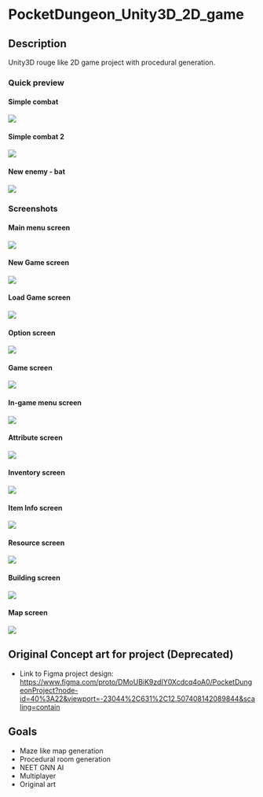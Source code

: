 # PocketDungeon_Unity3D_2D_game
## Description
Unity3D rouge like 2D game project with procedural generation.

### Quick preview

#### Simple combat
<img src="./readme/Gif/combat.gif">

#### Simple combat 2
<img src="./readme/Gif/enemy_skull.gif">

#### New enemy - bat
<img src="./readme/Gif/enemy_bat2.gif">

### Screenshots
#### Main menu screen
<img src="./readme/screenshots/sh_4.png">

#### New Game screen
<img src="./readme/screenshots/sh_5.png">

#### Load Game screen
<img src="./readme/screenshots/sh_6.png">

#### Option screen
<img src="./readme/screenshots/sh_7.png">

#### Game screen
<img src="./readme/screenshots/sh_1.png">

#### In-game menu screen
<img src="./readme/screenshots/sh_11.png">

#### Attribute screen
<img src="./readme/screenshots/sh_8.png">

#### Inventory screen
<img src="./readme/screenshots/sh_9.png">

#### Item Info screen
<img src="./readme/screenshots/sh_10.png">

#### Resource screen
<img src="./readme/screenshots/sh_2.png">

#### Building screen
<img src="./readme/screenshots/sh_0.png">

#### Map screen
<img src="./readme/screenshots/sh_3.png">


## Original Concept art for project (Deprecated)
- Link to Figma project design: https://www.figma.com/proto/DMoUBiK9zdIY0Xcdcq4oA0/PocketDungeonProject?node-id=40%3A22&viewport=-23044%2C631%2C12.507408142089844&scaling=contain
## Goals
- Maze like map generation
- Procedural room generation
- NEET GNN AI
- Multiplayer
- Original art
